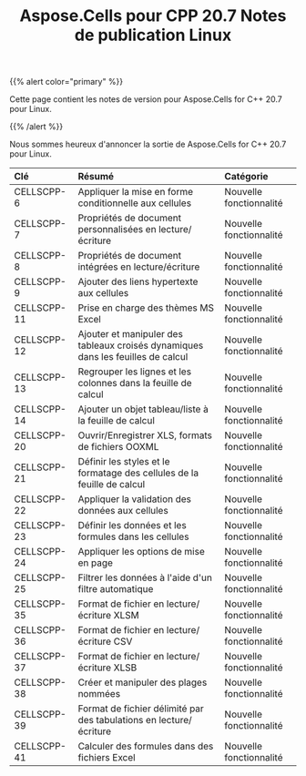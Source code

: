 ﻿---
title: Aspose.Cells pour CPP 20.7 Notes de publication Linux
type: docs
weight: 10
url: /fr/cpp/aspose-cells-for-cpp-20-7-release-notes-linux/
---
{{% alert color="primary" %}} 

Cette page contient les notes de version pour Aspose.Cells for C++ 20.7 pour Linux.

{{% /alert %}} 

Nous sommes heureux d'annoncer la sortie de Aspose.Cells for C++ 20.7 pour Linux.

|**Clé**|**Résumé**|**Catégorie**|
|:- |:- |:- |
|CELLSCPP-6|Appliquer la mise en forme conditionnelle aux cellules|Nouvelle fonctionnalité|
|CELLSCPP-7|Propriétés de document personnalisées en lecture/écriture|Nouvelle fonctionnalité|
|CELLSCPP-8|Propriétés de document intégrées en lecture/écriture|Nouvelle fonctionnalité|
|CELLSCPP-9|Ajouter des liens hypertexte aux cellules|Nouvelle fonctionnalité|
|CELLSCPP-11|Prise en charge des thèmes MS Excel|Nouvelle fonctionnalité|
|CELLSCPP-12|Ajouter et manipuler des tableaux croisés dynamiques dans les feuilles de calcul|Nouvelle fonctionnalité|
|CELLSCPP-13|Regrouper les lignes et les colonnes dans la feuille de calcul|Nouvelle fonctionnalité|
|CELLSCPP-14|Ajouter un objet tableau/liste à la feuille de calcul|Nouvelle fonctionnalité|
|CELLSCPP-20|Ouvrir/Enregistrer XLS, formats de fichiers OOXML|Nouvelle fonctionnalité|
|CELLSCPP-21|Définir les styles et le formatage des cellules de la feuille de calcul|Nouvelle fonctionnalité|
|CELLSCPP-22|Appliquer la validation des données aux cellules|Nouvelle fonctionnalité|
|CELLSCPP-23|Définir les données et les formules dans les cellules|Nouvelle fonctionnalité|
|CELLSCPP-24|Appliquer les options de mise en page|Nouvelle fonctionnalité|
|CELLSCPP-25|Filtrer les données à l'aide d'un filtre automatique|Nouvelle fonctionnalité|
|CELLSCPP-35|Format de fichier en lecture/écriture XLSM|Nouvelle fonctionnalité|
|CELLSCPP-36|Format de fichier en lecture/écriture CSV|Nouvelle fonctionnalité|
|CELLSCPP-37|Format de fichier en lecture/écriture XLSB|Nouvelle fonctionnalité|
|CELLSCPP-38|Créer et manipuler des plages nommées|Nouvelle fonctionnalité|
|CELLSCPP-39|Format de fichier délimité par des tabulations en lecture/écriture|Nouvelle fonctionnalité|
|CELLSCPP-41|Calculer des formules dans des fichiers Excel|Nouvelle fonctionnalité|

